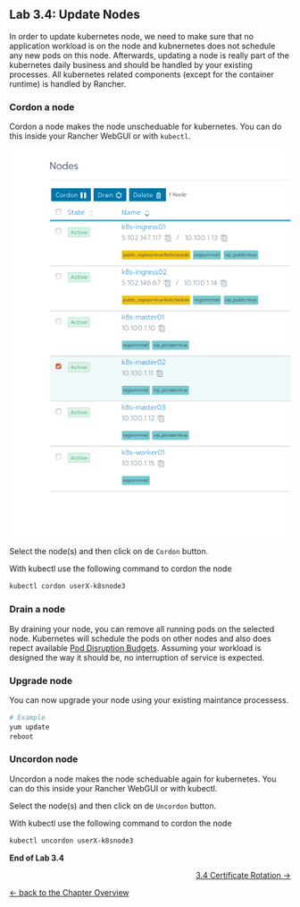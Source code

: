 ## Lab 3.4: Update Nodes

In order to update kubernetes node, we need to make sure that no application workload is on the node and kubnernetes does not schedule any new pods on this node. Afterwards, updating a node is really part of the kubernetes daily business and should be handled by your existing processes. All kubernetes related components (except for the container runtime) is handled by Rancher.

### Cordon a node

Cordon a node makes the node unscheduable for kubernetes. You can do this inside your Rancher WebGUI or with `kubectl`.

![Cordon Node](../resources/images/cordonnode.png)

Select the node(s) and then click on de `Cordon` button.

With kubectl use the following command to cordon the node

```bash
kubectl cordon userX-k8snode3
```

### Drain a node

By draining your node, you can remove all running pods on the selected node. Kubernetes will schedule the pods on other nodes and also does repect available [Pod Disruption Budgets](https://kubernetes.io/docs/concepts/workloads/pods/disruptions/#how-disruption-budgets-work). Assuming your workload is designed the way it should be, no interruption of service is expected.

### Upgrade node

You can now upgrade your node using your existing maintance processess. 

```bash
# Example
yum update
reboot
```

### Uncordon node

Uncordon a node makes the node scheduable again for kubernetes. You can do this inside your Rancher WebGUI or with kubectl.

Select the node(s) and then click on de `Uncordon` button.

With kubectl use the following command to cordon the node

```bash
kubectl uncordon userX-k8snode3
```

**End of Lab 3.4**

<p width="100px" align="right"><a href="35_certificaterotation.md"> 3.4 Certificate Rotation →</a></p>

[← back to the Chapter Overview](10_rancher.md)
